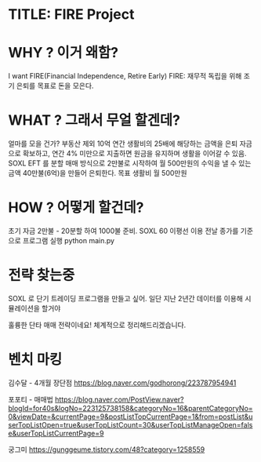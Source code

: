 # TITLE: FIRE Project
# WHY ? 이거 왜함?
I want FIRE(Financial Independence, Retire Early)
FIRE: 재무적 독립을 위해 조기 은퇴를 목표로 돈을 모은다.
# WHAT ? 그래서 무얼 할겐데?
얼마를 모을 건가? 부동산 제외 10억
연간 생활비의 25배에 해당하는 금액을 은퇴 자금으로 확보하고, 연간 4% 미만으로 지출하면 원금을 유지하며 생활을 이어갈 수 있음.
SOXL EFT 를 분할 매매 방식으로 2만불로 시작하여 월 500만원의 수익을 낼 수 있는 금액 40만불(6억)을 만들어 은퇴한다.
목표 생활비 월 500만원
# HOW ? 어떻게 할건데?
초기 자금 2만불 - 20분할 하여 1000불 준비.
SOXL 60 이평선 이용
전날 종가를 기준으로
프로그램 실행
python main.py

# 전략 찾는중
SOXL 로 단기 트레이딩 프로그램을 만들고 싶어. 일단 지난 2년간 데이터를 이용해 시뮬레이션을 할거야

훌륭한 단타 매매 전략이네요! 체계적으로 정리해드리겠습니다.

# 벤치 마킹
김수달 - 4개월 장단점
https://blog.naver.com/godhorong/223787954941

포포티 - 매매법
https://blog.naver.com/PostView.naver?blogId=for40s&logNo=223125738158&categoryNo=16&parentCategoryNo=0&viewDate=&currentPage=9&postListTopCurrentPage=1&from=postList&userTopListOpen=true&userTopListCount=30&userTopListManageOpen=false&userTopListCurrentPage=9

궁그미
https://gunggeume.tistory.com/48?category=1258559